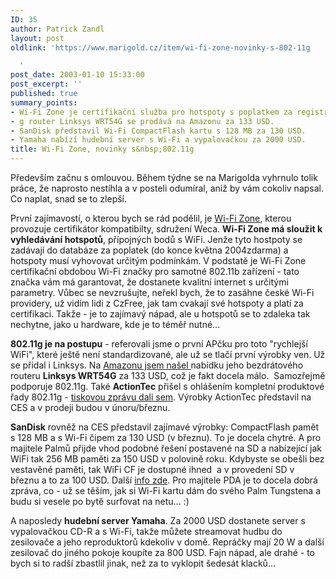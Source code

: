 ```yaml
---
ID: 35
author: Patrick Zandl
layout: post
oldlink: 'https://www.marigold.cz/item/wi-fi-zone-novinky-s-802-11g

  '
post_date: 2003-01-10 15:33:00
post_excerpt: ''
published: true
summary_points:
- Wi-Fi Zone je certifikační služba pro hotspoty s poplatkem za registraci.
- g router Linksys WRT54G se prodává na Amazonu za 133 USD.
- SanDisk představil Wi-Fi CompactFlash kartu s 128 MB za 130 USD.
- Yamaha nabízí hudební server s Wi-Fi a vypalovačkou za 2000 USD.
title: Wi-Fi Zone, novinky s&nbsp;802.11g
---
```


<p>
Především začnu s omlouvou. Během týdne se na Marigolda vyhrnulo tolik práce, že naprosto nestíhla a v posteli odumíral, aniž by vám cokoliv napsal. Co naplat, snad se to zlepší. </p>

<p>
První zajímavostí, o kterou bych se rád podělil, je <A href="http://www.wi-fizone.org/" target=_blank>Wi-Fi Zone</A>, kterou provozuje certifikátor kompatibilty, sdružení Weca. <STRONG>Wi-Fi Zone má sloužit k vyhledávání hotspotů</STRONG>, přípojných bodů s WiFi. Jenže tyto hostpoty se zadávají do databáze za poplatek (do konce května 2004zdarma) a hotspoty musí vyhovovat určitým podmínkám. V podstatě je Wi-Fi Zone certifikační obdobou Wi-Fi značky pro samotné 802.11b zařízení - tato značka vám má garantovat, že dostanete kvalitní internet s určitými parametry. Vůbec se nevzrušujte, neřekl bych, že to zasáhne české Wi-Fi providery, už vidím lidi z CzFree, jak tam cvakají své hotspoty a platí za certifikaci. Takže - je to zajímavý nápad, ale u hotspotů se to zdaleka tak nechytne, jako u hardware, kde je to téměř nutné...</p>

<p>
<STRONG>802.11g je na postupu</STRONG> - referovali jsme o první APčku pro toto "rychlejší WiFi", které ještě není standardizované, ale už se tlačí první výrobky ven. Už se přidal i Linksys. Na <A href="http://www.amazon.com/exec/obidos/ASIN/B00007KDVI/ref%3Dnosim/80211bnetwork-20/103-4497124-7749414" target=_blank>Amazonu jsem našel </A>nabídku jeho bezdrátového routeru&#160;<STRONG>Linksys WRT54G</STRONG> za 133 USD, což je fakt docela málo. &#160;Samozřejmě podporuje 802.11g. Také <STRONG>ActionTec</STRONG> přišel s ohlášením kompletní produktové řady 802.11g - <A href="http://www.actiontec.com/company_info/release010903.html" target=_blank>tiskovou zprávu dali sem</A>. Výrobky ActionTec představil na CES a v prodeji budou v únoru/březnu. </p>

<p>
<STRONG>SanDisk</STRONG> rovněž na CES představil zajímavé výrobky: CompactFlash pamět s 128 MB a s Wi-Fi čipem za 130 USD (v březnu). To je docela chytré. A pro majitele Palmů přijde vhod podobné řešení postavené na SD a nabízející jak WiFi tak 256 MB paměti za 150 USD v polovině roku. Kdybyste se obešli bez vestavěné paměti, tak WiFi CF je dostupné ihned&#160; a v provedení SD v březnu a to za 100 USD. Další <A href="http://www.infoworld.com/articles/hn/xml/03/01/10/030110hnsandisk.xml?s=IDGNS" target=_blank>info zde</A>. Pro majitele PDA je to docela dobrá zpráva, co - už se těším, jak si Wi-Fi kartu dám do svého Palm Tungstena a budu si vesele po bytě surfovat na netu... :)</p>

<p>
A naposledy <STRONG>hudební server Yamaha</STRONG>. Za 2000 USD dostanete server s vypalovačkou CD-R a s Wi-Fi, takže můžete streamovat hudbu do zesilovače a jeho reproduktorů kdekoliv v domě. Repráčky mají 20 W a další zesilovač do jiného pokoje koupíte za 800 USD. Fajn nápad, ale drahé - to bych si to radší zbastlil jinak, než za to vyklopit šedesát klacků...</p>